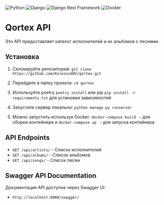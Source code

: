 ![Python](https://img.shields.io/badge/Python-blue)
![Django](https://img.shields.io/badge/Django-green)
![Django Rest Framework](https://img.shields.io/badge/Django%20Rest%20Framework-orange)
![Docker](https://img.shields.io/badge/Docker-blue)

# Qortex API

Это API предоставляет каталог исполнителей и их альбомов с песнями.

## Установка

1. Склонируйте репозиторий: ```git clone https://github.com/KolesnikNV/qortex.git```

2. Перейдите в папку проекта: ```cd qortex```

3. Используйте poetry ```poetry install``` или pip ```pip install -r requirements.txt``` для установки зависимостей 

4. Запустите сервер локально: ```python manage.py runserver``` 

5. Можно запустить используя Docker: ```docker-compose build ``` - для сборки контейнера и ```docker-compose up ``` - для запуска контейнера  

## API Endpoints

- `GET /api/artists/` - Список исполнителей
- `GET /api/albums/` - Список альбомов
- `GET /api/songs/` - Список песен

## Swagger API Documentation

Документация API доступна через Swagger UI:
- `http://localhost:8000/swagger/`
